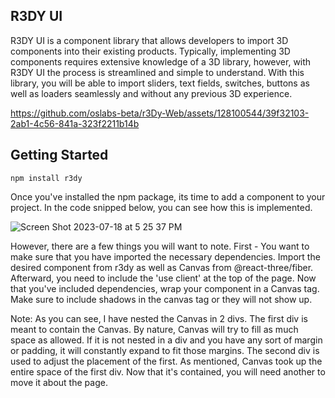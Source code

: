 ## R3DY UI 

R3DY UI is a component library that allows developers to import 3D components into their existing products. Typically, implementing 3D components requires extensive knowledge of a 3D library, however, with R3DY UI the process is streamlined and simple to understand. With this library, you will be able to import sliders, text fields, switches, buttons as well as loaders seamlessly and without any previous 3D experience. 


https://github.com/oslabs-beta/r3Dy-Web/assets/128100544/39f32103-2ab1-4c56-841a-323f2211b14b


## Getting Started

```npm install r3dy```

Once you've installed the npm package, its time to add a component to your project. In the code snipped below, you can see how this is implemented.


![Screen Shot 2023-07-18 at 5 25 37 PM](https://github.com/oslabs-beta/r3Dy-Web/assets/128100544/b75fbe71-98e2-46e4-aab4-78a30b773027)

However, there are a few things you will want to note. First - You want to make sure that you have imported the necessary dependencies. Import the desired component from r3dy as well as Canvas from @react-three/fiber. Afterward, you need to include the 'use client' at the top of the page. Now that you've included dependencies, wrap your component in a Canvas tag. Make sure to include shadows in the canvas tag or they will not show up.

  Note: As you can see, I have nested the Canvas in 2 divs. The first div is meant to contain the Canvas. By nature, Canvas will try to fill as much space as allowed. If it is not nested in a div and you have any sort of margin or padding, it will constantly expand to fit those margins. The second div is used to adjust the placement of the first. As mentioned, Canvas took up the entire space of the first div. Now that it's contained, you will need another to move it about the page.
